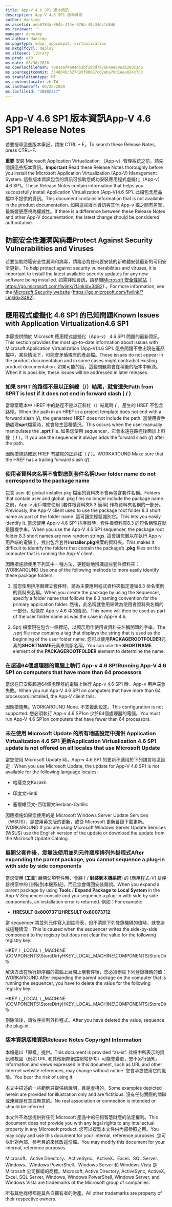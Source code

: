 ```yaml
---
title: App-V 4.6 SP1 版本資訊
description: App-V 4.6 SP1 版本資訊
author: dansimp
ms.assetid: aeb6784a-864a-4f4e-976b-40c34dcfd8d6
ms.reviewer: ''
manager: dansimp
ms.author: dansimp
ms.pagetype: mdop, appcompat, virtualization
ms.mktglfcycl: deploy
ms.sitesec: library
ms.prod: w10
ms.date: 08/30/2016
ms.openlocfilehash: 7081aaf4a04d52bf288d7a76b4a488e2b200c3d6
ms.sourcegitcommit: 354664bc527d93f80687cd2eba70d1eea024c7c3
ms.translationtype: MT
ms.contentlocale: zh-TW
ms.lasthandoff: 06/26/2020
ms.locfileid: "10802377"
---
```

# <span data-ttu-id="a3015-103">App-V 4.6 SP1 版本資訊</span><span class="sxs-lookup"><span data-stu-id="a3015-103">App-V 4.6 SP1 Release Notes</span></span>


<span data-ttu-id="a3015-104">若要搜尋這些版本筆記，請按 CTRL + F。</span><span class="sxs-lookup"><span data-stu-id="a3015-104">To search these Release Notes, press CTRL+F.</span></span>

<span data-ttu-id="a3015-105">**重要** 安裝 Microsoft Application Virtualization （App-v）管理系統之前，請先閱讀這些版本資訊。</span><span class="sxs-lookup"><span data-stu-id="a3015-105">**Important** Read these Release Notes thoroughly before you install the Microsoft Application Virtualization (App-V) Management System.</span></span> <span data-ttu-id="a3015-106">這些版本資訊包含的資訊可協助您成功安裝應用程式虛擬化（App-v） 4.6 SP1。</span><span class="sxs-lookup"><span data-stu-id="a3015-106">These Release Notes contain information that helps you successfully install Application Virtualization (App-V)4.6 SP1.</span></span> <span data-ttu-id="a3015-107">此檔包含產品檔中不提供的資訊。</span><span class="sxs-lookup"><span data-stu-id="a3015-107">This document contains information that is not available in the product documentation.</span></span> <span data-ttu-id="a3015-108">如果這些版本資訊與其他 App-v 檔之間有差異，最新變更應視為權威性。</span><span class="sxs-lookup"><span data-stu-id="a3015-108">If there is a difference between these Release Notes and other App-V documentation, the latest change should be considered authoritative.</span></span>

 

## <span data-ttu-id="a3015-109">防範安全性漏洞與病毒</span><span class="sxs-lookup"><span data-stu-id="a3015-109">Protect Against Security Vulnerabilities and Viruses</span></span>


<span data-ttu-id="a3015-110">若要協助防範安全性漏洞和病毒，請務必為任何要安裝的新軟體安裝最新的可用安全更新。</span><span class="sxs-lookup"><span data-stu-id="a3015-110">To help protect against security vulnerabilities and viruses, it is important to install the latest available security updates for any new software being installed.</span></span> <span data-ttu-id="a3015-111">如需詳細資訊，請參閱[Microsoft 安全性網站](https://go.microsoft.com/fwlink/?LinkId=3482)（ https://go.microsoft.com/fwlink/?LinkId=3482) 。</span><span class="sxs-lookup"><span data-stu-id="a3015-111">For more information, see the [Microsoft Security website](https://go.microsoft.com/fwlink/?LinkId=3482) (https://go.microsoft.com/fwlink/?LinkId=3482).</span></span>

## <span data-ttu-id="a3015-112">應用程式虛擬化 4.6 SP1 的已知問題</span><span class="sxs-lookup"><span data-stu-id="a3015-112">Known Issues with Application Virtualization4.6 SP1</span></span>


<span data-ttu-id="a3015-113">本節提供關於 Microsoft 應用程式虛擬化（App-v） 4.6 SP1 問題的最新資訊。</span><span class="sxs-lookup"><span data-stu-id="a3015-113">This section provides the most up-to-date information about issues with Microsoft Application Virtualization (App-V)4.6 SP1.</span></span> <span data-ttu-id="a3015-114">這些問題不會出現在產品檔中，某些情況下，可能會矛盾現有的產品檔。</span><span class="sxs-lookup"><span data-stu-id="a3015-114">These issues do not appear in the product documentation and in some cases might contradict existing product documentation.</span></span> <span data-ttu-id="a3015-115">如果可能的話，這些問題將會在稍後的版本中解決。</span><span class="sxs-lookup"><span data-stu-id="a3015-115">When it is possible, these issues will be addressed in later releases.</span></span>

### <span data-ttu-id="a3015-116">如果 SPRT 的路徑不是以正斜線（/）結尾，就會遺失</span><span class="sxs-lookup"><span data-stu-id="a3015-116">Path from SPRT is lost if it does not end in forward slash ( / )</span></span>

<span data-ttu-id="a3015-117">當專案範本中 HREF 中的路徑不是以正斜杠（）結尾時 **/** ，產生的 HREF 不包含路徑。</span><span class="sxs-lookup"><span data-stu-id="a3015-117">When the path in an HREF in a project template does not end with a forward slash (**/**), the generated HREF does not include the path.</span></span> <span data-ttu-id="a3015-118">當使用者手動處理**sprt**檔案時，就會發生這種情況。</span><span class="sxs-lookup"><span data-stu-id="a3015-118">This occurs when the user manually manipulates the **.sprt** file.</span></span> <span data-ttu-id="a3015-119">如果您使用 sequencer，它會永遠在路徑後面加上斜線（ **/** ）。</span><span class="sxs-lookup"><span data-stu-id="a3015-119">If you use the sequencer it always adds the forward slash (**/**) after the path.</span></span>

<span data-ttu-id="a3015-120">因應措施請確認 HREF 有結尾的正斜杠（ **/** ）。</span><span class="sxs-lookup"><span data-stu-id="a3015-120">WORKAROUND Make sure that the HREF has a trailing forward slash (**/**).</span></span>

### <span data-ttu-id="a3015-121">使用者資料夾名稱不會對應到套件名稱</span><span class="sxs-lookup"><span data-stu-id="a3015-121">User folder name do not correspond to the package name</span></span>

<span data-ttu-id="a3015-122">包含 user 和 global installer.pkg 檔案的資料夾不會再包含套件名稱。</span><span class="sxs-lookup"><span data-stu-id="a3015-122">Folders that contain user and global .pkg files no longer include the package name.</span></span> <span data-ttu-id="a3015-123">之前，App-v 用戶端會使用 [套件根資料夾8.3 簡稱] 作為資料夾名稱的一部分。</span><span class="sxs-lookup"><span data-stu-id="a3015-123">Previously, the App-V client used to use the package root folder 8.3 short name as part of the folder name.</span></span> <span data-ttu-id="a3015-124">這可讓您輕鬆識別它。</span><span class="sxs-lookup"><span data-stu-id="a3015-124">This lets you easily identify it.</span></span> <span data-ttu-id="a3015-125">當您使用 App-v 4.6 SP1 排序器時，套件根資料夾8.3 的短名稱現在就是隨機字串。</span><span class="sxs-lookup"><span data-stu-id="a3015-125">When you use the App-V 4.6 SP1 sequencer, the package root folder 8.3 short names are now random strings.</span></span> <span data-ttu-id="a3015-126">這會讓您難以在執行 App-v 用戶端的電腦上，找出包含套件**installer.pkg**檔案的資料夾。</span><span class="sxs-lookup"><span data-stu-id="a3015-126">This makes it difficult to identify the folders that contain the package’s **.pkg** files on the computer that is running the App-V client.</span></span>

<span data-ttu-id="a3015-127">因應措施請使用下列其中一種方法，更輕鬆地辨識這些套件資料夾：</span><span class="sxs-lookup"><span data-stu-id="a3015-127">WORKAROUND Use one of the following methods to more easily identify these package folders:</span></span>

1.  <span data-ttu-id="a3015-128">當您使用排序器建立套件時，請為主要應用程式資料夾指定遵循8.3 命名慣例的資料夾名稱。</span><span class="sxs-lookup"><span data-stu-id="a3015-128">When you create the package by using the Sequencer, specify a folder name that follows the 8.3 naming convention for the primary application folder.</span></span> <span data-ttu-id="a3015-129">然後，此名稱就會用來做為使用者資料夾名稱的一部分，就像在 App-v 4.6 中的情況。</span><span class="sxs-lookup"><span data-stu-id="a3015-129">This name will then be used as part of the user folder name as was the case in App-V 4.6.</span></span>

2.  <span data-ttu-id="a3015-130">Sprj 檔案現在包含一個標記，以顯示用作使用者資料夾名稱開頭的字串。</span><span class="sxs-lookup"><span data-stu-id="a3015-130">The .sprj file now contains a tag that displays the string that is used as the beginning of the user folder name.</span></span> <span data-ttu-id="a3015-131">您可以使用**PACKAGEROOTFOLDER**元素的**SHORTNAME**元素來判斷名稱。</span><span class="sxs-lookup"><span data-stu-id="a3015-131">You can use the **SHORTNAME** element of the **PACKAGEROOTFOLDER** element to determine the name.</span></span>

### <span data-ttu-id="a3015-132">在超過64個處理器的電腦上執行 App-v 4.6 SP1</span><span class="sxs-lookup"><span data-stu-id="a3015-132">Running App-V 4.6 SP1 on computers that have more than 64 processors</span></span>

<span data-ttu-id="a3015-133">當您在已安裝超過64個處理器的電腦上執行 App-v 4.6 SP1 時，App-v 用戶端會失敗。</span><span class="sxs-lookup"><span data-stu-id="a3015-133">When you run App-V 4.6 SP1 on computers that have more than 64 processors installed, the App-V client fails.</span></span>

<span data-ttu-id="a3015-134">因應措施無。</span><span class="sxs-lookup"><span data-stu-id="a3015-134">WORKAROUND None.</span></span> <span data-ttu-id="a3015-135">不支援此設定。</span><span class="sxs-lookup"><span data-stu-id="a3015-135">This configuration is not supported.</span></span> <span data-ttu-id="a3015-136">您必須執行 App-v 4.6 SP1on 少於64個處理器的電腦。</span><span class="sxs-lookup"><span data-stu-id="a3015-136">You must run App-V 4.6 SP1on computers that have fewer than 64 processors.</span></span>

### <span data-ttu-id="a3015-137">未在使用 Microsoft Update 的所有地區設定中提供 Application Virtualization 4.6 SP1 更新</span><span class="sxs-lookup"><span data-stu-id="a3015-137">Application Virtualization 4.6 SP1 update is not offered on all locales that use Microsoft Update</span></span>

<span data-ttu-id="a3015-138">當您使用 Microsoft Update 時，App-v 4.6 SP1 的更新不適用於下列語言地區設定：</span><span class="sxs-lookup"><span data-stu-id="a3015-138">When you use Microsoft Update, the update for App-V 4.6 SP1 is not available for the following language locales:</span></span>

-   <span data-ttu-id="a3015-139">哈薩克文</span><span class="sxs-lookup"><span data-stu-id="a3015-139">Kazakh</span></span>

-   <span data-ttu-id="a3015-140">印度文</span><span class="sxs-lookup"><span data-stu-id="a3015-140">Hindi</span></span>

-   <span data-ttu-id="a3015-141">塞爾維亞文-西瑞爾文</span><span class="sxs-lookup"><span data-stu-id="a3015-141">Serbian-Cyrillic</span></span>

<span data-ttu-id="a3015-142">因應措施如果您使用的是 Microsoft Windows Server Update Services （WSUS），請使用英文版的更新，或從 Microsoft 更新目錄下載更新。</span><span class="sxs-lookup"><span data-stu-id="a3015-142">WORKAROUND If you are using Microsoft Windows Server Update Services (WSUS) use the English version of the update or download the update from the Microsoft Update Catalog.</span></span>

### <span data-ttu-id="a3015-143">展開父套件後，您無法使用並列元件順序排列外掛程式</span><span class="sxs-lookup"><span data-stu-id="a3015-143">After expanding the parent package, you cannot sequence a plug-in with side by side components</span></span>

<span data-ttu-id="a3015-144">當您使用 [**工具**] 展開父項套件時，會將 [  /  **封裝到本機系統**] 的 [應用程式-V] 排序器視窗中的 [封裝到本機系統]，而且您會傳回安裝錯誤。</span><span class="sxs-lookup"><span data-stu-id="a3015-144">When you expand a parent package by using **Tools** / **Expand Package to Local System** in the App-V Sequencer console and you sequence a plug-in with side by side components, an installation error is returned.</span></span> <span data-ttu-id="a3015-145">例如：</span><span class="sxs-lookup"><span data-stu-id="a3015-145">For example:</span></span>

-   **<span data-ttu-id="a3015-146">HRESULT 0x80073712</span><span class="sxs-lookup"><span data-stu-id="a3015-146">HRESULT 0x80073712</span></span>**

<span data-ttu-id="a3015-147">當 sequencer 將並列元件寫入到註冊表，但不清除下列登錄機碼的值時，就會造成這種情況：</span><span class="sxs-lookup"><span data-stu-id="a3015-147">This is caused when the sequencer writes the side-by-side component to the registry but does not clear the value for the following registry key:</span></span>

<span data-ttu-id="a3015-148">HKEY \ _LOCAL \ _MACHINE \\COMPONENTS\\StoreDirty</span><span class="sxs-lookup"><span data-stu-id="a3015-148">HKEY\_LOCAL\_MACHINE\\COMPONENTS\\StoreDirty</span></span>

<span data-ttu-id="a3015-149">解決方法在執行排序器的電腦上展開上層套件後，您必須刪除下列登錄機碼的值：</span><span class="sxs-lookup"><span data-stu-id="a3015-149">WORKAROUND After expanding the parent package on the computer that is running the sequencer, you have to delete the value for the following registry key:</span></span>

<span data-ttu-id="a3015-150">HKEY \ _LOCAL \ _MACHINE \\COMPONENTS\\StoreDirty</span><span class="sxs-lookup"><span data-stu-id="a3015-150">HKEY\_LOCAL\_MACHINE\\COMPONENTS\\StoreDirty</span></span>

<span data-ttu-id="a3015-151">刪除值後，請依序排列外掛程式。</span><span class="sxs-lookup"><span data-stu-id="a3015-151">After you have deleted the value, sequence the plug-in.</span></span>

### <span data-ttu-id="a3015-152">版本資訊版權資訊</span><span class="sxs-lookup"><span data-stu-id="a3015-152">Release Notes Copyright Information</span></span>

<span data-ttu-id="a3015-153">本檔是以「原樣」提供。</span><span class="sxs-lookup"><span data-stu-id="a3015-153">This document is provided “as-is”.</span></span> <span data-ttu-id="a3015-154">此檔中所表示的資訊和視圖（例如 URL 和其他網際網路網站參考）可能會變更，恕不另行通知。</span><span class="sxs-lookup"><span data-stu-id="a3015-154">Information and views expressed in this document, such as URL and other Internet website references, may change without notice.</span></span> <span data-ttu-id="a3015-155">您會承擔使用它的風險。</span><span class="sxs-lookup"><span data-stu-id="a3015-155">You bear the risk of using it.</span></span>

<span data-ttu-id="a3015-156">本文中描述的一些範例只提供給說明，且是虛構的。</span><span class="sxs-lookup"><span data-stu-id="a3015-156">Some examples depicted herein are provided for illustration only and are fictitious.</span></span> <span data-ttu-id="a3015-157">沒有任何實際的關聯或連線是有意或無意的。</span><span class="sxs-lookup"><span data-stu-id="a3015-157">No real association or connection is intended or should be inferred.</span></span>

<span data-ttu-id="a3015-158">本文件不為您提供對任何 Microsoft 產品中的任何智慧財產的法定權利。</span><span class="sxs-lookup"><span data-stu-id="a3015-158">This document does not provide you with any legal rights to any intellectual property in any Microsoft product.</span></span> <span data-ttu-id="a3015-159">您可以複製本文件供內部參照之用。</span><span class="sxs-lookup"><span data-stu-id="a3015-159">You may copy and use this document for your internal, reference purposes.</span></span> <span data-ttu-id="a3015-160">您可以針對內部、參考目的來修改這份檔。</span><span class="sxs-lookup"><span data-stu-id="a3015-160">You may modify this document for your internal, reference purposes.</span></span>



<span data-ttu-id="a3015-161">Microsoft、Active Directory、ActiveSync、ActiveX、Excel、SQL Server、Windows、Windows PowerShell、Windows Server 和 Windows Vista 是 Microsoft 公司群組的商標。</span><span class="sxs-lookup"><span data-stu-id="a3015-161">Microsoft, Active Directory, ActiveSync, ActiveX, Excel, SQL Server, Windows, Windows PowerShell, Windows Server, and Windows Vista are trademarks of the Microsoft group of companies.</span></span>

<span data-ttu-id="a3015-162">所有其他商標都是其各自擁有者的財產。</span><span class="sxs-lookup"><span data-stu-id="a3015-162">All other trademarks are property of their respective owners.</span></span>

 

 





